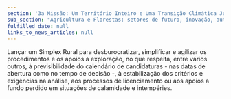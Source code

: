 ```yaml
---
section: '3a Missão: Um Território Inteiro e Uma Transição Climática Justa'
sub_section: "Agricultura e Florestas: setores de futuro, inovação, autonomia e investimento"
fulfilled_date: null
links_to_news_articles: null
---
```


Lançar um Simplex Rural para desburocratizar, simplificar e agilizar os procedimentos e os apoios à exploração, no que respeita, entre vários outros, à previsibilidade do calendário de candidaturas - nas datas de abertura como no tempo de decisão -, à estabilização dos critérios e exigências na análise, aos processos de licenciamento ou aos apoios a fundo perdido em situações de calamidade e intempéries.